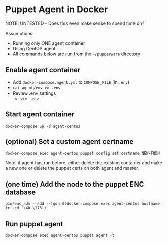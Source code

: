 # Puppet Agent in Docker

NOTE: UNTESTED - Does this even make sense to spend time on?

Assumptions:
- Running only ONE agent container
- Using CentOS agent
- All commands below are run from the `~/pupperware` directory

## Enable agent container
- Add `docker-compose.agent.yml` to `COMPOSE_FILE` (in `.env`)
- `cat agent/env >> .env`
- Review .env settings
  - `vim .env`

## Start agent container
```shell
docker-compose up -d agent-centos
```

## (optional) Set a custom agent certname
```shell
docker-compose exec agent-centos puppet config set certname NEW-FQDN
```
Note: if agent has run before, either delete the existing container and make
a new one or delete the puppet certs on both agent and master.

## (one time) Add the node to the puppet ENC database
```shell
bin/enc_adm --add --fqdn $(docker-compose exec agent-centos hostname | tr -cd '\40-\176')
```

## Run puppet agent
```shell
docker-compose exec agent-centos puppet agent -t
```
